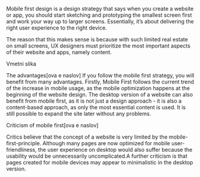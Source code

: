 Mobile first design is a design strategy that says when you create a website or app, you should start sketching and prototyping the smallest screen first and work your way up to larger screens. Essentially, it’s about delivering the right user experience to the right device.


The reason that this makes sense is because with such limited real estate on small screens, UX designers must prioritize the most important aspects of their website and apps, namely content.


Vmetni slika


The advantages[ova e naslov]
If you follow the mobile first strategy, you will benefit from many advantages. Firstly, Mobile First follows the current trend of the increase in mobile usage, as the mobile optimization happens at the beginning of the website design. The desktop version of a website can also benefit from mobile first, as it is not just a design approach - it is also a content-based approach, as only the most essential content is used. It is still possible to expand the site later without any problems.


Criticism of mobile first[ova e naslov]

Critics believe that the concept of a website is very limited by the mobile-first-principle. Although many pages are now optimized for mobile user-friendliness, the user experience on desktop would also suffer because the usability would be unnecessarily uncomplicated.A further criticism is that pages created for mobile devices may appear to minimalistic in the desktop version.